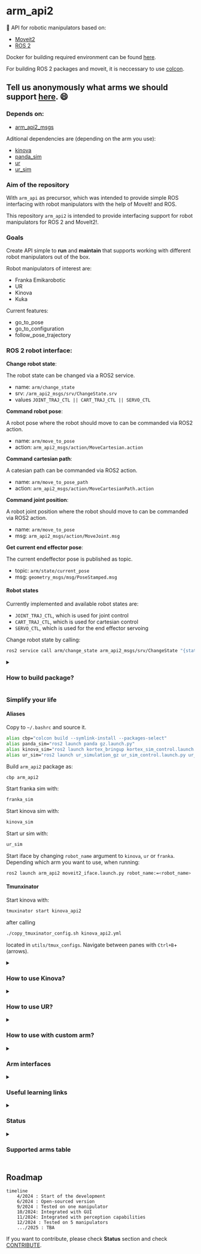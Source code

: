 # arm_api2

:mechanical_arm: API for robotic manipulators based on:

- [Moveit2](https://moveit.picknik.ai/main/index.html)
- [ROS 2](https://docs.ros.org/en/humble/index.html)

Docker for building required environment can be found [here](https://github.com/CroboticSolutions/docker_files/tree/master/ros2/humble/kinova).

For building ROS 2 packages and moveit, it is neccessary to use [colcon](https://colcon.readthedocs.io/en/released/user/quick-start.html).

## Tell us anonymously what arms we should support [here](https://forms.gle/d1fdfAbwZunDUcSi9). :smile:

### Depends on:

- [arm_api2_msgs](https://github.com/edgarwelteKIT/arm_api2_msgs)

Aditional dependencies are (depending on the arm you use):

- [kinova](https://github.com/CroboticSolutions/ros2_kortex)
- [panda_sim](https://github.com/AndrejOrsula/panda_ign_moveit2)
- [ur](https://github.com/UniversalRobots/Universal_Robots_ROS2_Driver)
- [ur_sim](https://github.com/CroboticSolutions/Universal_Robots_ROS2_GZ_Simulation)

### Aim of the repository

With `arm_api` as precursor, which was intended to provide simple ROS interfacing with
robot manipulators with the help of MoveIt! and ROS.

This repository `arm_api2` is intended to provide interfacing support for robot manipulators for ROS 2 and MoveIt2!.

### Goals

Create API simple to **run** and **maintain** that supports working with different
robot manipulators out of the box.

Robot manipulators of interest are:

- Franka Emikarobotic
- UR
- Kinova
- Kuka

Current features:
- go_to_pose
- go_to_configuration
- follow_pose_trajectory


### ROS 2 robot interface:

**Change robot state**:

The robot state can be changed via a ROS2 service.

- name: `arm/change_state`
- srv: `/arm_api2_msgs/srv/ChangeState.srv`
- values `JOINT_TRAJ_CTL || CART_TRAJ_CTL || SERVO_CTL`

**Command robot pose**:

A robot pose where the robot should move to can be commanded via ROS2 action.
- name: `arm/move_to_pose`
- action: `arm_api2_msgs/action/MoveCartesian.action`

**Command cartesian path**:

A catesian path can be commanded via ROS2 action.
- name: `arm/move_to_pose_path`
- action: `arm_api2_msgs/action/MoveCartesianPath.action`

**Command joint position**:

A robot joint position where the robot should move to can be commanded via ROS2 action.
- name: `arm/move_to_pose`
- msg: `arm_api2_msgs/action/MoveJoint.msg`

**Get current end effector pose**:

The current endeffector pose is published as topic.
- topic: `arm/state/current_pose`
- msg: `geometry_msgs/msg/PoseStamped.msg`

#### Robot states

Currently implemented and available robot states are:

- `JOINT_TRAJ_CTL`, which is used for joint control
- `CART_TRAJ_CTL`, which is used for cartesian control
- `SERVO_CTL`, which is used for the end effector servoing

Change robot state by calling:

```bash
ros2 service call arm/change_state arm_api2_msgs/srv/ChangeState "{state: JOINT_TRAJ_CTL}"
```

<details>
<summary><h3>How to build package?</h3></summary>

### Build

Build in ROS 2 workspace.
Build just one package with:

```bash
colcon build --packages-select arm_api2
```

Build with the compile commands (enable autocomplete):

```bash
colcon build --symlink-install --cmake-args -DCMAKE_EXPORT_COMPILE_COMMANDS=ON
```

Building with `--symlink-install` causes it to fail often because of already built ROS 2 packages, you can run:

```
colcon build --symlink-install --cmake-args -DCMAKE_EXPORT_COMPILE_COMMANDS=ON --continue-on-error
```

Full verbose build command:

```
colcon build --symlink-install --packages-select moveit2_tutorials --cmake-args -DCMAKE_EXPORT_COMPILE_COMMANDS=ON -DCMAKE_VERBOSE_MAKEFILE=ON
```

</details>

### Simplify your life

#### Aliases

Copy to `~/.bashrc` and source it.

```bash
alias cbp="colcon build --symlink-install --packages-select"
alias panda_sim="ros2 launch panda gz.launch.py"
alias kinova_sim="ros2 launch kortex_bringup kortex_sim_control.launch.py dof:=7 use_sim_time:=true launch_rviz:=false"
alias ur_sim="ros2 launch ur_simulation_gz ur_sim_control.launch.py ur_type:=\"ur10\""
```

Build `arm_api2` package as:

```bash
cbp arm_api2
```

Start franka sim with:

```bash
franka_sim
```

Start kinova sim with:

```bash
kinova_sim
```

Start ur sim with:

```bash
ur_sim
```

Start iface by changing `robot_name` argument to `kinova`, `ur` or `franka`. Depending which arm you want to use, when running:

```bash
ros2 launch arm_api2 moveit2_iface.launch.py robot_name:=<robot_name>
```

#### Tmunxinator

Start kinova with:

```bash
tmuxinator start kinova_api2
```

after calling

```bash
./copy_tmuxinator_config.sh kinova_api2.yml
```

located in `utils/tmux_configs`. Navigate between
panes with `Ctrl+B`+(arrows).

<details>
<summary><h3>How to use Kinova?</summary>

You can run kinova in simulation by executing following commands:

```bash
ros2 launch kortex_bringup kortex_sim_control.launch.py dof:=7 use_sim_time:=true launch_rviz:=false
```

or

```bash
kinova_sim
```

if alias has been added.

After that run `move_group` node as follows:

```bash
ros2 launch kinova_gen3_7dof_robotiq_2f_85_moveit_config sim.launch.py
```

After that run `arm_api2` `moveit2_iface` node as follows:

```bash
ros2 launch arm_api2 moveit2_iface.launch.py robot_name:="kinova"
```

#### Kinova

How to setup real kinova [here](https://git.initrobots.ca/amercader/kinova-kortex-installation).

</details>

<details>
<summary><h3>How to use UR?</summary>

### How to use?

You can run UR in simulation by executing following commands:

```
ros2 launch ur_simulation_gz ur_sim_control.launch.py ur_type:="ur10"
```

or

```
ur_sim
```

if alias has been added.

After that run `move_group` node as follows:

```
ros2 launch ur_moveit_config ur_moveit.launch.py ur_type:="ur10" use_sim_time:=true
```

After that run `arm_api2` `moveit2_iface` node as follows:

```
ros2 launch arm_api2 moveit2_iface.launch.py robot_name:="ur"
```

#### How to setup?

First run:

```
sudo apt-get install ros-humble-ur
```

After that, in your ROS 2 workspace clone:

- [ur_gz_sim](https://github.com/CroboticSolutions/Universal_Robots_ROS2_GZ_Simulation/tree/humble)
- [ur_ros2_driver](https://github.com/CroboticSolutions/Universal_Robots_ROS2_Driver/tree/humble)  
  and build your workspace. Source it, and you're good to go.

Note, those are forks of the official UR repositories on the `humble` branch,
with [slight changes](https://github.com/CroboticSolutions/Universal_Robots_ROS2_Driver/commit/3ad47d7afaf99eeb1f69c6bb23bbdcccce12c4f5) to the `launch` files.

</details>

<details>
<summary><h3>How to use with custom arm?</summary>

In order to use this package with custom arm, you need to do following:

1.  Create moveit_package for your arm using `moveit_setup_assistant`.
    Tutorial on how to use it can be be found [here](https://moveit.picknik.ai/main/doc/examples/setup_assistant/setup_assistant_tutorial.html).
    Output of the `moveit_setup_assistant` is `<custom_arm>_moveit_config` package.

2.  Create config files:

a) Create `<custom_arm>_config.yaml` and `<custom_arm>_servo_config.yaml` in the config folder.
b) Modify `moveit2_iface.launch.py` script by setting correct `robot` argument to the `<custom_arm>` value.

3. Setup robot launch file:

In order to be able to use `<custom_arm>` please make sure that you set following parameters to true when launching
`moveit_group` node (generated by moveit_setup_assistant):

```
    publish_robot_description_semantic = {"publish_robot_description_semantic": True}
    publish_robot_description = {"publish_robot_description": True}
    publish_robot_description_kinematics = {"publish_robot_description_kinematics": True}

```

as shown [here](https://github.com/CroboticSolutions/ros2_kortex/blob/main/kortex_moveit_config/kinova_gen3_7dof_robotiq_2f_85_moveit_config/launch/sim.launch.py).

4. Launch:

a) Launch your robot (see examples on kinova, UR or Franka) - `move_group` node
b) Launch `moveit2_iface.launch.py` with correct `robot` param.

</details>

<details>
<summary><h3> Arm interfaces </h3></summary>

- [franka_ros2](https://support.franka.de/docs/franka_ros2.html)
- [kinova_ros2](https://github.com/Kinovarobotics/ros2_kortex)
- [UR_ros2](https://github.com/UniversalRobots/Universal_Robots_ROS2_Driver)
</details>

<details> 
<summary><h3> Useful learning links</h3></summary>

- [Declare variables as const](https://www.cppstories.com/2016/12/please-declare-your-variables-as-const/)
- [Complicated variable initialization](https://www.cppstories.com/2016/11/iife-for-complex-initialization/)
- [C++ good practices](https://ctu-mrs.github.io/docs/introduction/c_to_cpp.html)
- [MoveIt2! C++ iface](https://moveit.picknik.ai/main/doc/examples/move_group_interface/move_group_interface_tutorial.html)
- [How to setup VSCode](https://picknik.ai/vscode/docker/ros2/2024/01/23/ROS2-and-VSCode.html)
- [First Cpp node for ROS 2](https://turtlebot.github.io/turtlebot4-user-manual/tutorials/first_node_cpp.html)
- [Composition of ROS nodes](https://answers.ros.org/question/316870/ros2-composition-and-node-names-with-launch-files/)
- [planning_scene](https://github.com/moveit/moveit2_tutorials/blob/main/doc/examples/planning_scene/src/planning_scene_tutorial.cpp)
- [custom moveit ns](https://github.com/moveit/moveit2/issues/2415)
- [publish robot_description](https://github.com/moveit/moveit2_tutorials/issues/525)
- [joint state clock not in sync](https://answers.ros.org/question/417209/how-to-extract-position-of-the-gripper-in-ros2moveit2/)
- [issue for initializing MGI](https://github.com/moveit/moveit2/issues/496)

</details>

<details>
<summary><h3>Status</h3></summary>

### TODO [High priority]:

- [x] Fix command/reached pose mismatch!
- [x] Add orientation normalization
- [x] Add contributing
- [x] Add gripper abstract class
- [ ] Add correct inheritance for the gripper abstract class
- [ ] Create universal launch file
- [ ] Create standardized joystick class
- [ ] Test/Test/Test

### TODO [Low priority]:

- [x] Test with real robot manipulator [tested on Kinova, basic functionality tested]
- [x] Add basic documentation
- [x] Add roadmap
- [ ] Discuss potential SW patterns that can be used
- [ ] Add full cartesian following
- [ ] Add roll, pitch, yaw and quaternion conversion
- [x] Decouple moveit2_iface.cpp and utils.cpp (contains all utils scripts)
- [x] Create table of supported robot manipulators
</details>

<details>

<summary><h3>Supported arms table<h3></summary>

|     Arms     | CART_TRAJ_CTL | JOINT_TRAJ_CTL | SERVO_CTL | SIM | REAL | EXT_TEST |
| :----------: | ------------- | -------------- | --------- | --- | ---- | -------- |
| Franka Emika | +             | +              | +         | +   | -    | -        |
|    Kinova    | +             | +              | +         | +   | -    | -        |
|      UR      | +             | +              | +         | +   | -    | -        |
|     IIWA     | -             | -              | -         | -   | -    | -        |

</details>

## Roadmap

```mermaid
timeline
    4/2024 : Start of the development
    6/2024 : Open-sourced version
    9/2024 : Tested on one manipulator
    10/2024: Integrated with GUI
    11/2024: Integrated with perception capabilities
    12/2024 : Tested on 5 manipulators
    .../2025 : TBA
```

If you want to contribute, please check **Status** section and check [CONTRIBUTE](./CONTRIBUTE.md).
